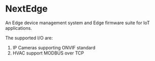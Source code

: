 # NextEdge

An Edge device management system and Edge firmware suite for IoT applications. 

The supported I/O are:

1. IP Cameras supporting ONVIF standard
2. HVAC support MODBUS over TCP
